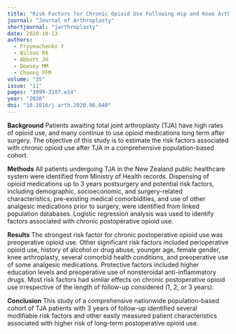 ```yaml
---
title: "Risk Factors for Chronic Opioid Use Following Hip and Knee Arthroplasty: Evidence from New Zealand Population Data"
journal: "Journal of Arthroplasty"
shortjournal: "jarthroplasty"
date: 2020-10-13
authors:
  - Pryymachenko Y
  - Wilson RA
  - Abbott JH
  - Dowsey MM
  - Choong PFM
volume: "35"
issue: "11"
pages: "3099-3107.e14"
year: "2020"
doi: "10.1016/j.arth.2020.06.040"
---
```


**Background**
Patients awaiting total joint arthroplasty (TJA) have high rates of opioid use, and many continue to use opioid medications long term after surgery. The objective of this study is to estimate the risk factors associated with chronic opioid use after TJA in a comprehensive population-based cohort.

**Methods**
All patients undergoing TJA in the New Zealand public healthcare system were identified from Ministry of Health records. Dispensing of opioid medications up to 3 years postsurgery and potential risk factors, including demographic, socioeconomic, and surgery-related characteristics, pre-existing medical comorbidities, and use of other analgesic medications prior to surgery, were identified from linked population databases. Logistic regression analysis was used to identify factors associated with chronic postoperative opioid use.

**Results**
The strongest risk factor for chronic postoperative opioid use was preoperative opioid use. Other significant risk factors included perioperative opioid use, history of alcohol or drug abuse, younger age, female gender, knee arthroplasty, several comorbid health conditions, and preoperative use of some analgesic medications. Protective factors included higher education levels and preoperative use of nonsteroidal anti-inflammatory drugs. Most risk factors had similar effects on chronic postoperative opioid use irrespective of the length of follow-up considered (1, 2, or 3 years).

**Conclusion**
This study of a comprehensive nationwide population-based cohort of TJA patients with 3 years of follow-up identified several modifiable risk factors and other easily measured patient characteristics associated with higher risk of long-term postoperative opioid use.
